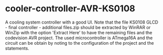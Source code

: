 # cooler-controller-AVR-KS0108
A cooling system controller with a good UI. Note that the file KS0108 GLCD - final controller - additional files.zip should be extracted by WinRAR or WinZip with the option 'Extract Here' to have the remaining files and the codevision AVR project. The used microcontroller is ATmega16A and the circuit can be obtain by noting to the configuration of the project and the statements.



